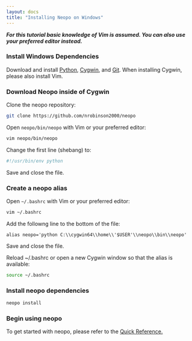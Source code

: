 ```yaml
---
layout: docs
title: "Installing Neopo on Windows"
---
```


***For this tutorial basic knowledge of Vim is assumed. You can also use your preferred editor instead.***

### Install Windows Dependencies

Download and install [Python](https://www.python.org/downloads/windows/), [Cygwin](https://www.cygwin.com/setup-x86_64.exe), and [Git](https://git-scm.com/download/win). When installing Cygwin, please also install Vim.

### Download Neopo inside of Cygwin

Clone the neopo repository:

```bash
git clone https://github.com/nrobinson2000/neopo
```

Open `neopo/bin/neopo` with Vim or your preferred editor:

```bash
vim neopo/bin/neopo
```

Change the first line (shebang) to:

```bash
#!/usr/bin/env python
```

Save and close the file.

### Create a neopo alias

Open `~/.bashrc` with Vim or your preferred editor:

```bash
vim ~/.bashrc
```

Add the followng line to the bottom of the file:

```
alias neopo='python C:\\cygwin64\\home\\'$USER'\\neopo\\bin\\neopo'
```

Save and close the file.

Reload ~/.bashrc or open a new Cygwin window so that the alias is available:

```bash
source ~/.bashrc
```

### Install neopo dependencies

```bash
neopo install
```

### Begin using neopo

To get started with neopo, please refer to the [Quick Reference.](quick-docs.html)

